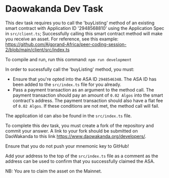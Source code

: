# Daowakanda Dev Task

This dev task requires you to call the 'buyListing' method of an existing smart contract with Application ID '2948568810' using the Application Spec in `src/client.ts`; Successfully calling this smart contract method will make you receive an asset.
For reference, see this example: https://github.com/Algorand-Africa/peer-coding-session-2/blob/main/client/src/index.ts

To compile and run, run this command: `npm run development`

In order to sucessfully call the 'buyListing' method, you must:
- Ensure that you're opted into the ASA ID `2948546348`. The ASA ID has been added to the `src/index.ts` file for you already.
- Pass a payment transaction as an argument to the method call. The payment transaction should pay an amount of `0.02 Algos` into the smart contract's address. The payment transaction should also have a flat fee of `0.02 Algos`. If these conditions are not met, the method call will fail.

The application id can also be found in the `src/index.ts` file.

To complete this dev task, you must create a fork of the repository and commit your answer. A link to your fork should be
submitted on DaoWakanda to this link https://www.daowakanda.org/developers/.

Ensure that you do not push your mnemonic key to GitHub! 

Add your address to the top of the `src/index.ts` file as a comment as the address can be used to confirm that you successfully claimed the ASA.

NB: You are to claim the asset on the Mainnet.
